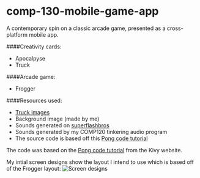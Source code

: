 # comp-130-mobile-game-app
A contemporary spin on a classic arcade game, presented as a cross-platform mobile app.

####Creativity cards: 
* Apocalpyse  
* Truck  

####Arcade game: 
* Frogger

####Resources used:
* [Truck images](http://opengameart.org/content/trucks)
* Background image (made by me)
* Sounds generated on [superflashbros](http://www.superflashbros.net/as3sfxr/)
* Sounds generated by my COMP120 tinkering audio program
* The source code is based off this [Pong code tutorial](https://kivy.org/docs/tutorials/pong.html)

The code was based on the [Pong code tutorial](https://kivy.org/docs/tutorials/pong.html) from the Kivy website.

My intial screen designs show the layout I intend to use which is based off of the Frogger layout:
![Screen designs](https://raw.githubusercontent.com/MaddieK19/comp-130-mobile-game-app/master/Screen%20designs.png)
